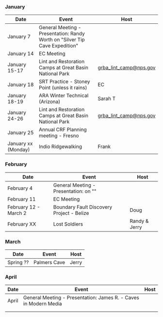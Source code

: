 ### January
| Date | Event | Host |
| --- | --- | --- |
| January 7 | General Meeting - Presentation: Randy Worth on "Silver Tip Cave Expedition" | |
| January 14 | EC Meeting | |
| January 15-17 | Lint and Restoration Camps at Great Basin National Park | grba_lint_camp@nps.gov |
| January 18 | SRT Practice - Stoney Point (unless it rains) | EC |
| January 18-19 | ARA Winter Technical (Arizona) | Sarah T |
| January 24-26 | Lint and Restoration Camps at Great Basin National Park | grba_lint_camp@nps.gov |
| January 25 | Annual CRF Planning meeting - Fresno |  |
| January xx (Monday) | Indio Ridgewalking | Frank |

### February
| Date | Event | Host |
| --- | --- | --- |
| February 4 | General Meeting - Presentation:  on "" | |
| February 11 | EC Meeting | |
| February 12 - March 2 | Boundary Fault Discovery Project - Belize | Doug |
| February XX | Lost Soldiers | Randy & Jerry |

### March
| Date | Event | Host |
| --- | --- | --- |
| Spring ?? | Palmers Cave | Jerry |


### April
| Date | Event | Host |
| --- | --- | --- |
| April  | General Meeting - Presentation: James R. - Caves in Modern Media  | |
| | | |
| | | |

